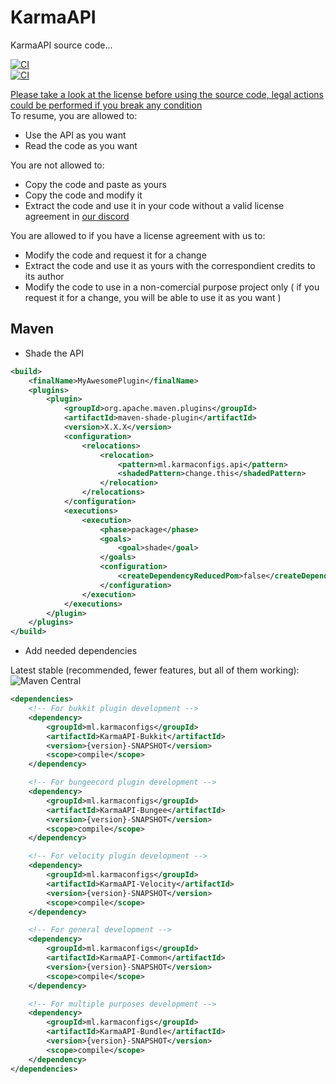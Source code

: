 # KarmaAPI

KarmaAPI source code...

[![CI](https://github.com/KarmaConfigs/KarmaAPI/actions/workflows/codacy.yml/badge.svg)](https://github.com/KarmaConfigs/KarmaAPI/actions/workflows/codacy.yml)<br>
[![CI](https://github.com/KarmaConfigs/KarmaAPI/actions/workflows/dependency-review.yml/badge.svg)](https://github.com/KarmaConfigs/KarmaAPI/actions/workflows/dependency-review.yml)

[Please take a look at the license before using the source code, legal actions could be performed if you break any condition](https://karmadev.es/license/)<br>
To resume, you are allowed to:

- Use the API as you want
- Read the code as you want

You are not allowed to:

- Copy the code and paste as yours
- Copy the code and modify it
- Extract the code and use it in your code without a valid license agreement
  in [our discord](https://discord.com/invite/jRFfsdxnJR)

You are allowed to if you have a license agreement with us to:

- Modify the code and request it for a change
- Extract the code and use it as yours with the correspondient credits to its author
- Modify the code to use in a non-comercial purpose project only ( if you request it for a change, you will be able to
  use it as you want )

## Maven

- Shade the API

```xml
<build>
    <finalName>MyAwesomePlugin</finalName>
    <plugins>
        <plugin>
            <groupId>org.apache.maven.plugins</groupId>
            <artifactId>maven-shade-plugin</artifactId>
            <version>X.X.X</version>
            <configuration>
                <relocations>
                    <relocation>
                        <pattern>ml.karmaconfigs.api</pattern>
                        <shadedPattern>change.this</shadedPattern>
                    </relocation>
                </relocations>
            </configuration>
            <executions>
                <execution>
                    <phase>package</phase>
                    <goals>
                        <goal>shade</goal>
                    </goals>
                    <configuration>
                        <createDependencyReducedPom>false</createDependencyReducedPom>
                    </configuration>
                </execution>
            </executions>
        </plugin>
    </plugins>
</build>
```

- Add needed dependencies

Latest stable (recommended, fewer features, but all of them
working): ![Maven Central](https://maven-badges.herokuapp.com/maven-central/ml.karmaconfigs/KarmaAPI/badge.svg?version&style=flat-square)<br>

```xml
<dependencies>
    <!-- For bukkit plugin development -->
    <dependency>
        <groupId>ml.karmaconfigs</groupId>
        <artifactId>KarmaAPI-Bukkit</artifactId>
        <version>{version}-SNAPSHOT</version>
        <scope>compile</scope>
    </dependency>

    <!-- For bungeecord plugin development -->
    <dependency>
        <groupId>ml.karmaconfigs</groupId>
        <artifactId>KarmaAPI-Bungee</artifactId>
        <version>{version}-SNAPSHOT</version>
        <scope>compile</scope>
    </dependency>

    <!-- For velocity plugin development -->
    <dependency>
        <groupId>ml.karmaconfigs</groupId>
        <artifactId>KarmaAPI-Velocity</artifactId>
        <version>{version}-SNAPSHOT</version>
        <scope>compile</scope>
    </dependency>

    <!-- For general development -->
    <dependency>
        <groupId>ml.karmaconfigs</groupId>
        <artifactId>KarmaAPI-Common</artifactId>
        <version>{version}-SNAPSHOT</version>
        <scope>compile</scope>
    </dependency>

    <!-- For multiple purposes development -->
    <dependency>
        <groupId>ml.karmaconfigs</groupId>
        <artifactId>KarmaAPI-Bundle</artifactId>
        <version>{version}-SNAPSHOT</version>
        <scope>compile</scope>
    </dependency>
</dependencies>
```


